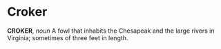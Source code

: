 # Croker

**CROKER**, _noun_ A fowl that inhabits the Chesapeak and the large rivers in Virginia; sometimes of three feet in length.